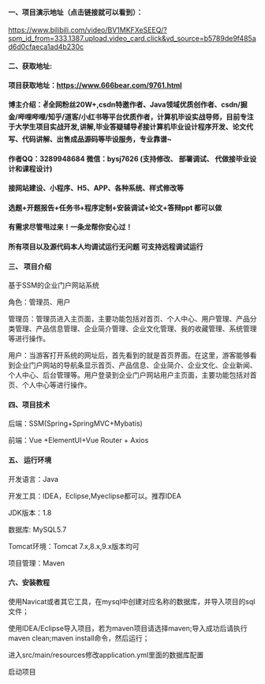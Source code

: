 


#### 一、项目演示地址（点击链接就可以看到）：
https://www.bilibili.com/video/BV1MKFXeSEEQ/?spm_id_from=333.1387.upload.video_card.click&vd_source=b5789de9f485ad6d0cfaeca1ad4b230c

#### 二、获取地址:

#### 项目获取地址：https://www.666bear.com/9761.html

**博主介绍：✌全网粉丝20W+,csdn特邀作者、Java领域优质创作者、csdn/掘金/哔哩哔哩/知乎/道客/小红书等平台优质作者，计算机毕设实战导师，目前专注于大学生项目实战开发,讲解,毕业答疑辅导✌接计算机毕业设计程序开发、论文代写、代码讲解、出售成品源码等毕设服务，专业靠谱~**

#### 作者QQ：3289948684 微信：bysj7626 (支持修改、 部署调试、 代做接毕业设计和课程设计)

#### 接网站建设、小程序、H5、APP、各种系统、样式修改等

#### 选题+开题报告+任务书+程序定制+安装调试+论文+答辩ppt 都可以做

#### 有需求尽管甩过来！一条龙帮你安心过！

#### 所有项目以及源代码本人均调试运行无问题 可支持远程调试运行


#### 三、 项目介绍

基于SSM的企业门户网站系统

角色：管理员、用户

管理员：管理员进入主页面，主要功能包括对首页、个人中心、用户管理、产品分类管理、产品信息管理、企业简介管理、企业文化管理、我的收藏管理、系统管理等进行操作。

用户：当游客打开系统的网址后，首先看到的就是首页界面。在这里，游客能够看到企业门户网站的导航条显示首页、产品信息、企业简介、企业文化、企业新闻、个人中心、后台管理等。用户登录到企业门户网站用户主页面，主要功能包括对首页、个人中心等进行操作。

#### 四、项目技术

后端：SSM(Spring+SpringMVC+Mybatis)

前端：Vue +ElementUI+Vue Router + Axios

#### 五、 运行环境

开发语言：Java

开发工具：IDEA，Eclipse,Myeclipse都可以。推荐IDEA

JDK版本：1.8

数据库: MySQL5.7

Tomcat环境：Tomcat 7.x,8.x,9.x版本均可

项目管理：Maven



#### 六、安装教程

使用Navicat或者其它工具，在mysql中创建对应名称的数据库，并导入项目的sql文件；

使用IDEA/Eclipse导入项目，若为maven项目请选择maven;导入成功后请执行maven clean;maven install命令，然后运行；

进入src/main/resources修改application.yml里面的数据库配置

启动项目


